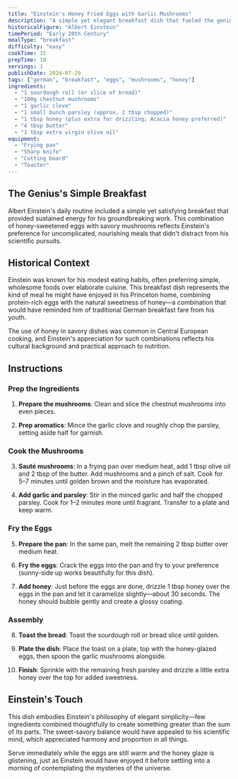 ```yaml
---
title: "Einstein's Honey Fried Eggs with Garlic Mushrooms"
description: "A simple yet elegant breakfast dish that fueled the genius mind of Albert Einstein"
historicalFigure: "Albert Einstein"
timePeriod: "Early 20th Century"
mealType: "breakfast"
difficulty: "easy"
cookTime: 15
prepTime: 10
servings: 1
publishDate: 2024-07-29
tags: ["german", "breakfast", "eggs", "mushrooms", "honey"]
ingredients:
  - "1 sourdough roll (or slice of bread)"
  - "100g chestnut mushrooms"
  - "1 garlic clove"
  - "1 small bunch parsley (approx. 2 tbsp chopped)"
  - "1 tbsp honey (plus extra for drizzling; Acacia honey preferred)"
  - "4 tbsp butter"
  - "1 tbsp extra virgin olive oil"
equipment:
  - "Frying pan"
  - "Sharp knife"
  - "Cutting board"
  - "Toaster"
---
```


## The Genius's Simple Breakfast

Albert Einstein's daily routine included a simple yet satisfying breakfast that provided sustained energy for his groundbreaking work. This combination of honey-sweetened eggs with savory mushrooms reflects Einstein's preference for uncomplicated, nourishing meals that didn't distract from his scientific pursuits.

## Historical Context

Einstein was known for his modest eating habits, often preferring simple, wholesome foods over elaborate cuisine. This breakfast dish represents the kind of meal he might have enjoyed in his Princeton home, combining protein-rich eggs with the natural sweetness of honey—a combination that would have reminded him of traditional German breakfast fare from his youth.

The use of honey in savory dishes was common in Central European cooking, and Einstein's appreciation for such combinations reflects his cultural background and practical approach to nutrition.

## Instructions

### Prep the Ingredients

1. **Prepare the mushrooms**: Clean and slice the chestnut mushrooms into even pieces.

2. **Prep aromatics**: Mince the garlic clove and roughly chop the parsley, setting aside half for garnish.

### Cook the Mushrooms

3. **Sauté mushrooms**: In a frying pan over medium heat, add 1 tbsp olive oil and 2 tbsp of the butter. Add mushrooms and a pinch of salt. Cook for 5–7 minutes until golden brown and the moisture has evaporated.

4. **Add garlic and parsley**: Stir in the minced garlic and half the chopped parsley. Cook for 1–2 minutes more until fragrant. Transfer to a plate and keep warm.

### Fry the Eggs

5. **Prepare the pan**: In the same pan, melt the remaining 2 tbsp butter over medium heat.

6. **Fry the eggs**: Crack the eggs into the pan and fry to your preference (sunny-side up works beautifully for this dish).

7. **Add honey**: Just before the eggs are done, drizzle 1 tbsp honey over the eggs in the pan and let it caramelize slightly—about 30 seconds. The honey should bubble gently and create a glossy coating.

### Assembly

8. **Toast the bread**: Toast the sourdough roll or bread slice until golden.

9. **Plate the dish**: Place the toast on a plate, top with the honey-glazed eggs, then spoon the garlic mushrooms alongside.

10. **Finish**: Sprinkle with the remaining fresh parsley and drizzle a little extra honey over the top for added sweetness.

## Einstein's Touch

This dish embodies Einstein's philosophy of elegant simplicity—few ingredients combined thoughtfully to create something greater than the sum of its parts. The sweet-savory balance would have appealed to his scientific mind, which appreciated harmony and proportion in all things.

Serve immediately while the eggs are still warm and the honey glaze is glistening, just as Einstein would have enjoyed it before settling into a morning of contemplating the mysteries of the universe.
